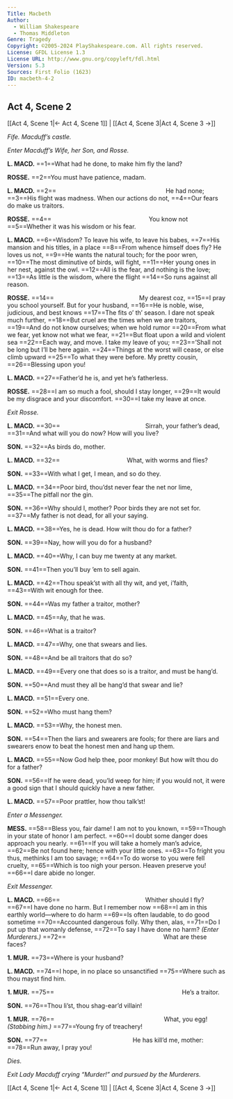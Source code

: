 ```yaml
---
Title: Macbeth
Author: 
  - William Shakespeare
  - Thomas Middleton
Genre: Tragedy
Copyright: ©2005-2024 PlayShakespeare.com. All rights reserved.
License: GFDL License 1.3
License URL: http://www.gnu.org/copyleft/fdl.html
Version: 5.3
Sources: First Folio (1623)
ID: macbeth-4-2
---
```


## Act 4, Scene 2
[[Act 4, Scene 1|← Act 4, Scene 1]] | [[Act 4, Scene 3|Act 4, Scene 3 →]]

*Fife. Macduff’s castle.*

*Enter Macduff’s Wife, her Son, and Rosse.*

**L. MACD.**
==1==What had he done, to make him fly the land?

**ROSSE.**
==2==You must have patience, madam.

**L. MACD.**
==2==                  He had none;
==3==His flight was madness. When our actions do not,
==4==Our fears do make us traitors.

**ROSSE.**
==4==                You know not
==5==Whether it was his wisdom or his fear.

**L. MACD.**
==6==Wisdom? To leave his wife, to leave his babes,
==7==His mansion and his titles, in a place
==8==From whence himself does fly? He loves us not,
==9==He wants the natural touch; for the poor wren,
==10==The most diminutive of birds, will fight,
==11==Her young ones in her nest, against the owl.
==12==All is the fear, and nothing is the love;
==13==As little is the wisdom, where the flight
==14==So runs against all reason.

**ROSSE.**
==14==              My dearest coz,
==15==I pray you school yourself. But for your husband,
==16==He is noble, wise, judicious, and best knows
==17==The fits o’ th’ season. I dare not speak much further,
==18==But cruel are the times when we are traitors,
==19==And do not know ourselves; when we hold rumor
==20==From what we fear, yet know not what we fear,
==21==But float upon a wild and violent sea
==22==Each way, and move. I take my leave of you;
==23==’Shall not be long but I’ll be here again.
==24==Things at the worst will cease, or else climb upward
==25==To what they were before. My pretty cousin,
==26==Blessing upon you!

**L. MACD.**
==27==Father’d he is, and yet he’s fatherless.

**ROSSE.**
==28==I am so much a fool, should I stay longer,
==29==It would be my disgrace and your discomfort.
==30==I take my leave at once.

*Exit Rosse.*

**L. MACD.**
==30==              Sirrah, your father’s dead,
==31==And what will you do now? How will you live?

**SON.**
==32==As birds do, mother.

**L. MACD.**
==32==           What, with worms and flies?

**SON.**
==33==With what I get, I mean, and so do they.

**L. MACD.**
==34==Poor bird, thou’dst never fear the net nor lime,
==35==The pitfall nor the gin.

**SON.**
==36==Why should I, mother? Poor birds they are not set for.
==37==My father is not dead, for all your saying.

**L. MACD.**
==38==Yes, he is dead. How wilt thou do for a father?

**SON.**
==39==Nay, how will you do for a husband?

**L. MACD.**
==40==Why, I can buy me twenty at any market.

**SON.**
==41==Then you’ll buy ’em to sell again.

**L. MACD.**
==42==Thou speak’st with all thy wit, and yet, i’faith,
==43==With wit enough for thee.

**SON.**
==44==Was my father a traitor, mother?

**L. MACD.**
==45==Ay, that he was.

**SON.**
==46==What is a traitor?

**L. MACD.**
==47==Why, one that swears and lies.

**SON.**
==48==And be all traitors that do so?

**L. MACD.**
==49==Every one that does so is a traitor, and must be hang’d.

**SON.**
==50==And must they all be hang’d that swear and lie?

**L. MACD.**
==51==Every one.

**SON.**
==52==Who must hang them?

**L. MACD.**
==53==Why, the honest men.

**SON.**
==54==Then the liars and swearers are fools; for there are liars and swearers enow to beat the honest men and hang up them.

**L. MACD.**
==55==Now God help thee, poor monkey! But how wilt thou do for a father?

**SON.**
==56==If he were dead, you’ld weep for him; if you would not, it were a good sign that I should quickly have a new father.

**L. MACD.**
==57==Poor prattler, how thou talk’st!

*Enter a Messenger.*

**MESS.**
==58==Bless you, fair dame! I am not to you known,
==59==Though in your state of honor I am perfect.
==60==I doubt some danger does approach you nearly.
==61==If you will take a homely man’s advice,
==62==Be not found here; hence with your little ones.
==63==To fright you thus, methinks I am too savage;
==64==To do worse to you were fell cruelty,
==65==Which is too nigh your person. Heaven preserve you!
==66==I dare abide no longer.

*Exit Messenger.*

**L. MACD.**
==66==              Whither should I fly?
==67==I have done no harm. But I remember now
==68==I am in this earthly world—where to do harm
==69==Is often laudable, to do good sometime
==70==Accounted dangerous folly. Why then, alas,
==71==Do I put up that womanly defense,
==72==To say I have done no harm?
*(Enter Murderers.)*
==72==                What are these faces?

**1. MUR.**
==73==Where is your husband?

**L. MACD.**
==74==I hope, in no place so unsanctified
==75==Where such as thou mayst find him.

**1. MUR.**
==75==                     He’s a traitor.

**SON.**
==76==Thou li’st, thou shag-ear’d villain!

**1. MUR.**
==76==                  What, you egg!
*(Stabbing him.)*
==77==Young fry of treachery!

**SON.**
==77==              He has kill’d me, mother:
==78==Run away, I pray you!

*Dies.*

*Exit Lady Macduff crying “Murder!” and pursued by the Murderers.*

[[Act 4, Scene 1|← Act 4, Scene 1]] | [[Act 4, Scene 3|Act 4, Scene 3 →]]